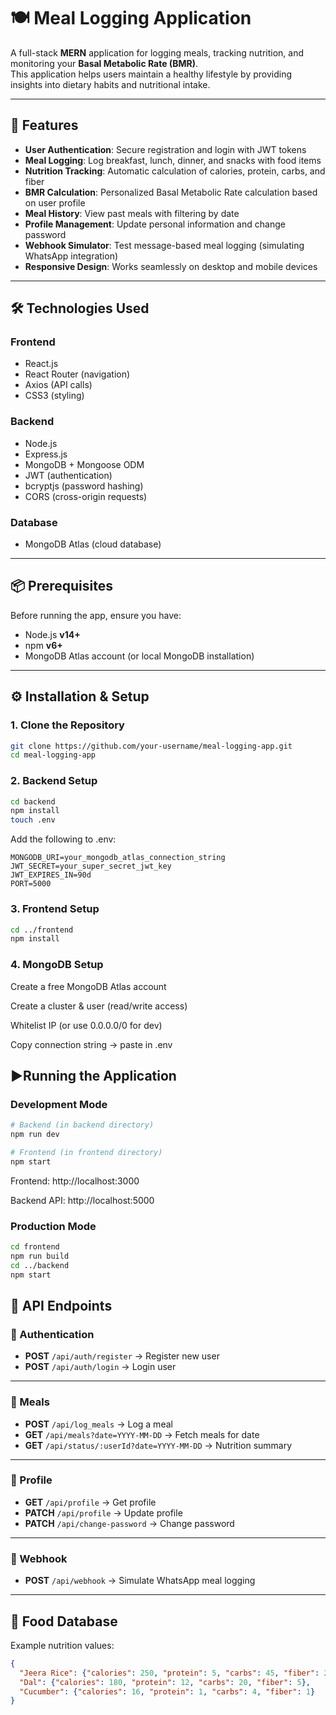 # 🍽️ Meal Logging Application

A full-stack **MERN** application for logging meals, tracking nutrition, and monitoring your **Basal Metabolic Rate (BMR)**.  
This application helps users maintain a healthy lifestyle by providing insights into dietary habits and nutritional intake.

---

## 🚀 Features
- **User Authentication**: Secure registration and login with JWT tokens  
- **Meal Logging**: Log breakfast, lunch, dinner, and snacks with food items  
- **Nutrition Tracking**: Automatic calculation of calories, protein, carbs, and fiber  
- **BMR Calculation**: Personalized Basal Metabolic Rate calculation based on user profile  
- **Meal History**: View past meals with filtering by date  
- **Profile Management**: Update personal information and change password  
- **Webhook Simulator**: Test message-based meal logging (simulating WhatsApp integration)  
- **Responsive Design**: Works seamlessly on desktop and mobile devices  

---

## 🛠️ Technologies Used

### Frontend
- React.js  
- React Router (navigation)  
- Axios (API calls)  
- CSS3 (styling)  

### Backend
- Node.js  
- Express.js  
- MongoDB + Mongoose ODM  
- JWT (authentication)  
- bcryptjs (password hashing)  
- CORS (cross-origin requests)  

### Database
- MongoDB Atlas (cloud database)

---

## 📦 Prerequisites
Before running the app, ensure you have:
- Node.js **v14+**  
- npm **v6+**  
- MongoDB Atlas account (or local MongoDB installation)

---

## ⚙️ Installation & Setup

### 1. Clone the Repository
```bash
git clone https://github.com/your-username/meal-logging-app.git
cd meal-logging-app
```
### 2. Backend Setup
```bash
cd backend
npm install
touch .env
```
Add the following to .env:
```env
MONGODB_URI=your_mongodb_atlas_connection_string
JWT_SECRET=your_super_secret_jwt_key
JWT_EXPIRES_IN=90d
PORT=5000
```

### 3. Frontend Setup
```bash
cd ../frontend
npm install
```

### 4. MongoDB Setup
Create a free MongoDB Atlas account

Create a cluster & user (read/write access)

Whitelist IP (or use 0.0.0.0/0 for dev)

Copy connection string → paste in .env

## ▶️Running the Application

### Development Mode
```bash
# Backend (in backend directory)
npm run dev

# Frontend (in frontend directory)
npm start
```
Frontend: http://localhost:3000

Backend API: http://localhost:5000

### Production Mode
```bash
cd frontend
npm run build
cd ../backend
npm start
```

## 📡 API Endpoints

### 🔑 Authentication
- **POST** `/api/auth/register` → Register new user  
- **POST** `/api/auth/login` → Login user  

---

### 🍴 Meals
- **POST** `/api/log_meals` → Log a meal  
- **GET** `/api/meals?date=YYYY-MM-DD` → Fetch meals for date  
- **GET** `/api/status/:userId?date=YYYY-MM-DD` → Nutrition summary  

---

### 👤 Profile
- **GET** `/api/profile` → Get profile  
- **PATCH** `/api/profile` → Update profile  
- **PATCH** `/api/change-password` → Change password  

---

### 📲 Webhook
- **POST** `/api/webhook` → Simulate WhatsApp meal logging  

---

## 🥗 Food Database
Example nutrition values:
```json
{
  "Jeera Rice": {"calories": 250, "protein": 5, "carbs": 45, "fiber": 2},
  "Dal": {"calories": 180, "protein": 12, "carbs": 20, "fiber": 5},
  "Cucumber": {"calories": 16, "protein": 1, "carbs": 4, "fiber": 1}
}
